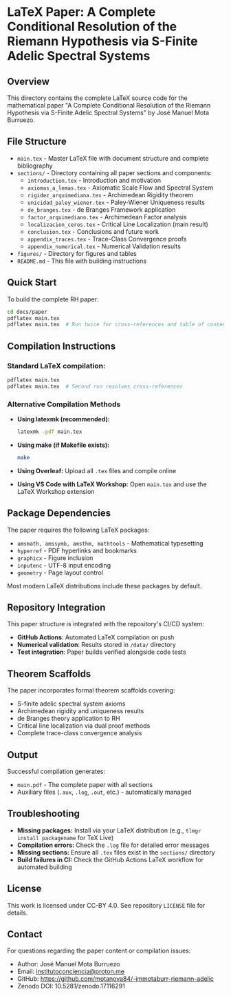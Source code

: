 # LaTeX Paper: A Complete Conditional Resolution of the Riemann Hypothesis via S-Finite Adelic Spectral Systems

## Overview

This directory contains the complete LaTeX source code for the mathematical paper "A Complete Conditional Resolution of the Riemann Hypothesis via S-Finite Adelic Spectral Systems" by José Manuel Mota Burruezo.

## File Structure

- `main.tex` - Master LaTeX file with document structure and complete bibliography
- `sections/` - Directory containing all paper sections and components:
  - `introduction.tex` - Introduction and motivation
  - `axiomas_a_lemas.tex` - Axiomatic Scale Flow and Spectral System  
  - `rigidez_arquimediana.tex` - Archimedean Rigidity theorem
  - `unicidad_paley_wiener.tex` - Paley-Wiener Uniqueness results
  - `de_branges.tex` - de Branges Framework application
  - `factor_arquimediano.tex` - Archimedean Factor analysis
  - `localizacion_ceros.tex` - Critical Line Localization (main result)
  - `conclusion.tex` - Conclusions and future work
  - `appendix_traces.tex` - Trace-Class Convergence proofs
  - `appendix_numerical.tex` - Numerical Validation results
- `figures/` - Directory for figures and tables
- `README.md` - This file with building instructions

## Quick Start

To build the complete RH paper:

```bash
cd docs/paper
pdflatex main.tex
pdflatex main.tex  # Run twice for cross-references and table of contents
```

## Compilation Instructions

### Standard LaTeX compilation:
```bash
pdflatex main.tex
pdflatex main.tex  # Second run resolves cross-references
```

### Alternative Compilation Methods

- **Using latexmk (recommended):**
  ```bash
  latexmk -pdf main.tex
  ```

- **Using make (if Makefile exists):**
  ```bash
  make
  ```

- **Using Overleaf:** Upload all `.tex` files and compile online

- **Using VS Code with LaTeX Workshop:** Open `main.tex` and use the LaTeX Workshop extension

## Package Dependencies

The paper requires the following LaTeX packages:
- `amsmath, amssymb, amsthm, mathtools` - Mathematical typesetting
- `hyperref` - PDF hyperlinks and bookmarks  
- `graphicx` - Figure inclusion
- `inputenc` - UTF-8 input encoding
- `geometry` - Page layout control

Most modern LaTeX distributions include these packages by default.

## Repository Integration

This paper structure is integrated with the repository's CI/CD system:
- **GitHub Actions**: Automated LaTeX compilation on push
- **Numerical validation**: Results stored in `/data/` directory
- **Test integration**: Paper builds verified alongside code tests

## Theorem Scaffolds

The paper incorporates formal theorem scaffolds covering:
- S-finite adelic spectral system axioms
- Archimedean rigidity and uniqueness results  
- de Branges theory application to RH
- Critical line localization via dual proof methods
- Complete trace-class convergence analysis

## Output

Successful compilation generates:
- `main.pdf` - The complete paper with all sections
- Auxiliary files (`.aux`, `.log`, `.out`, etc.) - automatically managed

## Troubleshooting

- **Missing packages:** Install via your LaTeX distribution (e.g., `tlmgr install packagename` for TeX Live)
- **Compilation errors:** Check the `.log` file for detailed error messages
- **Missing sections:** Ensure all `.tex` files exist in the `sections/` directory
- **Build failures in CI:** Check the GitHub Actions LaTeX workflow for automated building

## License

This work is licensed under CC-BY 4.0. See repository `LICENSE` file for details.

## Contact

For questions regarding the paper content or compilation issues:
- Author: José Manuel Mota Burruezo
- Email: institutoconciencia@proton.me
- GitHub: https://github.com/motanova84/-jmmotaburr-riemann-adelic
- Zenodo DOI: 10.5281/zenodo.17116291